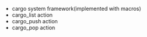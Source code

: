 * cargo system framework(implemented with macros)
* cargo_list action
* cargo_push action
* cargo_pop action